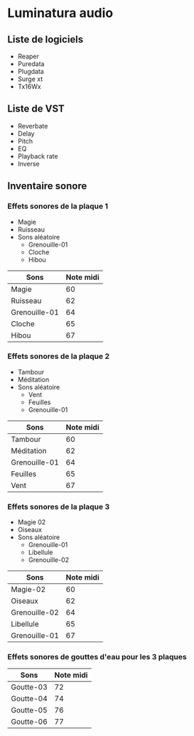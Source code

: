 # Luminatura audio

## Liste de logiciels

* Reaper
* Puredata
* Plugdata
* Surge xt
* Tx16Wx

## Liste de VST

* Reverbate
* Delay
* Pitch
* EQ
* Playback rate
* Inverse

## Inventaire sonore

### Effets sonores de la plaque 1
* Magie
* Ruisseau
* Sons aléatoire
  * Grenouille-01
  * Cloche
  * Hibou

| Sons     | Note midi |
| -------- | --------- |
| Magie | 60  |
| Ruisseau | 62  |
| Grenouille-01 | 64  |
| Cloche | 65   |
| Hibou | 67  |

 ### Effets sonores de la plaque 2
 
* Tambour
* Méditation
* Sons aléatoire
  * Vent
  * Feuilles
  * Grenouille-01

| Sons     | Note midi |
| -------- | --------- |
| Tambour | 60  |
| Méditation | 62  |
| Grenouille-01 | 64  |
| Feuilles | 65   |
| Vent | 67  |


### Effets sonores de la plaque 3

* Magie 02
* Oiseaux
* Sons aléatoire
    * Grenouille-01
    * Libellule
    * Grenouille-02

| Sons     | Note midi |
| -------- | --------- |
| Magie-02 | 60  |
| Oiseaux | 62  |
| Grenouille-02 | 64  |
| Libellule | 65   |
| Grenouille-01 | 67  |

### Effets sonores de gouttes d'eau pour les 3 plaques

| Sons     | Note midi |
| -------- | --------- |
| Goutte-03 | 72  |
| Goutte-04 | 74  |
| Goutte-05 | 76  |
| Goutte-06 | 77   |
